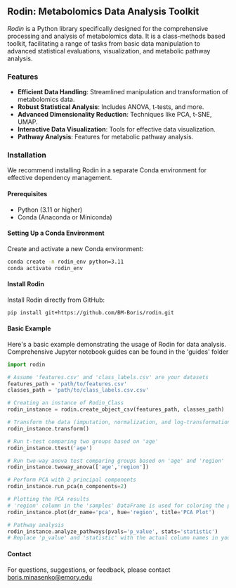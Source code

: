 ## **Rodin: Metabolomics Data Analysis Toolkit**

_Rodin_ is a Python library specifically designed for the comprehensive processing and analysis of metabolomics data. It is a class-methods based toolkit, facilitating a range of tasks from basic data manipulation to advanced statistical evaluations, visualization, and metabolic pathway analysis.

### **Features**

- **Efficient Data Handling**: Streamlined manipulation and transformation of metabolomics data.
- **Robust Statistical Analysis**: Includes ANOVA, t-tests, and more.
- **Advanced Dimensionality Reduction**: Techniques like PCA, t-SNE, UMAP.
- **Interactive Data Visualization**: Tools for effective data visualization.
- **Pathway Analysis**: Features for metabolic pathway analysis.

### **Installation**

We recommend installing Rodin in a separate Conda environment for effective dependency management.

#### Prerequisites

- Python (3.11 or higher)
- Conda (Anaconda or Miniconda)

#### Setting Up a Conda Environment

Create and activate a new Conda environment:

```bash
conda create -n rodin_env python=3.11
conda activate rodin_env
```
#### Install Rodin

Install Rodin directly from GitHub:
```bash
pip install git+https://github.com/BM-Boris/rodin.git
```

#### Basic Example

Here's a basic example demonstrating the usage of Rodin for data analysis. Comprehensive Jupyter notebook guides can be found in the 'guides' folder
```python
import rodin

# Assume 'features.csv' and 'class_labels.csv' are your datasets
features_path = 'path/to/features.csv'
classes_path = 'path/to/class_labels.csv.csv'

# Creating an instance of Rodin_Class
rodin_instance = rodin.create_object_csv(features_path, classes_path)

# Transform the data (imputation, normalization, and log-transformation steps)
rodin_instance.transform()

# Run t-test comparing two groups based on 'age'
rodin_instance.ttest('age')

# Run two-way anova test comparing groups based on 'age' and 'region'
rodin_instance.twoway_anova(['age','region'])

# Perform PCA with 2 principal components
rodin_instance.run_pca(n_components=2)

# Plotting the PCA results
# 'region' column in the 'samples' DataFrame is used for coloring the points
rodin_instance.plot(dr_name='pca', hue='region', title='PCA Plot')

# Pathway analysis 
rodin_instance.analyze_pathways(pvals='p_value', stats='statistic')
# Replace 'p_value' and 'statistic' with the actual column names in your 'features' DataFrame(rodin_instance.features)
```

#### Contact
For questions, suggestions, or feedback, please contact boris.minasenko@emory.edu

